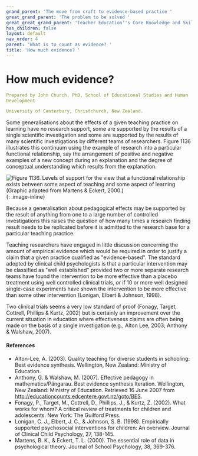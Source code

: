 ```yaml
---
grand_parent: 'The move from craft to evidence-based practice '
great_grand_parent: 'The problem to be solved '
great_great_grand_parent: 'Teacher Education''s Core Knowledge and Skills.'
has_children: false
layout: default
nav_order: 4
parent: 'What is to count as evidence? '
title: 'How much evidence? '
---
```

# How much evidence?


```yaml
Prepared by John Church, PhD, School of Educational Studies and Human
Development

University of Canterbury, Christchurch, New Zealand.
```


Some generalisations about the effects of a given teaching practice on
learning have no research support, some are supported by the results of
a single scientific investigation and some are supported by the results
of many scientific investigations by different teams of researchers.
Figure 1136 illustrates this continuum using the example of research
into a particular functional relationship, say the arrangement of
positive and negative examples of a new concept during an explanation
and the degree of conceptual understanding which results from the
explanation.

![Figure 1136. Levels of support for the view that a functional
relationship exists between some aspect of teaching and some aspect of
learning (Graphic adapted from Martens & Eckert,
2000.)](../../../../../../assets/images/TECKSFig1136.png "Figure 1136. Levels of support for the view that a functional relationship exists between some aspect of teaching and some aspect of learning (Graphic adapted from Martens & Eckert, 2000.)"){: .image-inline}

Because a generalisation about pedagogical effects may be supported by
the result of anything from one to a large number of controlled
investigations this raises the question of how many times a research
finding result needs to be replicated before it is admitted to the
research base for a particular teaching practice.

Teaching researchers have engaged in little discussion concerning the
amount of empirical evidence which would be required in order to justify
a claim that a given practice qualified as "evidence-based". The
standard adopted by clinical child psychologists is that a particular
intervention may be classified as "well established" provided two or
more separate research teams have found the intervention to be more
effective than a placebo treatment using well controlled clinical
trials, *or* if 10 or more well designed single-case experiments have
shown the intervention to be more effective than some other intervention
(Lonigan, Elbert & Johnson, 1998).

Two clinical trials seems a very low standard of proof (Fonagy, Target,
Cottrell, Phillips & Kurtz, 2002) but is certainly an improvement over
the current situation in education where effectiveness claims are often
being made on the basis of a single investigation (e.g., Alton Lee,
2003; Anthony & Walshaw, 2007).


#### References

-   Alton-Lee, A. (2003). Quality teaching for diverse students in
    schooling: Best evidence synthesis. Wellington, New Zealand:
    Ministry of Education.
-   Anthony, G. & Walshaw, M. (2007). Effective pedagogy in
    mathematics/Pängarau. Best evidence synthesis Iteration. Wellington,
    New Zealand: Ministry of Education. Retrieved 16 June 2007 from
    http://educationcounts.edcentere.govt.nz/goto/BES.
-   Fonagy, P., Target, M., Cottrell, D., Phillips, J., & Kurtz, Z.
    (2002). What works for whom? A critical review of treatments for
    children and adolescents. New York: The Guilford Press.
-   Lonigan, C. J., Elbert, J. C., & Johnson, S. B. (1998). Empirically
    supported psychosocial interventions for children: An overview.
    Journal of Clinical Child Psychology, 27, 138-145.
-   Martens, B. K., & Eckert, T. L. (2000). The essential role of data
    in psychological theory. Journal of School Psychology, 38, 369-376.
